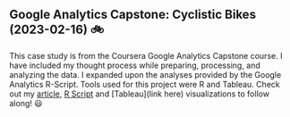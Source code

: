 ## Google Analytics Capstone: Cyclistic Bikes (2023-02-16) :bike:

This case study is from the Coursera Google Analytics Capstone course. I have included my thought process while preparing, processing, and analyzing the data. I expanded upon the analyses provided by the Google Analytics R-Script. Tools used for this project were R and Tableau. Check out my <a href= https://hjkissinger.info/articles/>article</a>, <a href="https://github.com/hjkissinger/Coursera-GA-Capstone/blob/main/2023-02-16-GA-CaseStudy1.Rmd">R Script</a> and [Tableau](link here) visualizations to follow along! :smiley:
